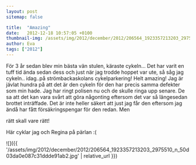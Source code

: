 ```yaml
---
layout: post
sitemap: false

title:  "Amazing"
date:   2012-12-18 10:57:05 +0100
thumbnail-img: /assets/img/2012/december/2012/206564_1923357213203_2975510_n_50d03da0e087c31ddde91ab2.jpg
author: Eva
tags: ["2012"]
---
```


För 3 år sedan blev min bästa vän stulen, käraste cykeln... Det har varit en tuff tid ända sedan dess och just när jag trodde hoppet var ute, så såg jag cykeln.. idag..på strömbackaskolans cykelparkering! Helt amazing! Jag är jävlat hundra på att det är den cykeln för den har precis samma defekter som min hade. Jag har ringt polisen nu och de skulle ringa upp senare. De sa att det kan vara svårt att göra någonting eftersom det var så längesedan brottet inträffade. Det är inte heller säkert att just jag får den eftersom jag ändå har fått försäkringspengar för den redan. Men 

rätt skall vare rätt! 







Här cyklar jag och Regina på pärlan :(

![]({{ '/assets/img/2012/december/2012/206564_1923357213203_2975510_n_50d03da0e087c31ddde91ab2.jpg'  | relative_url }})

